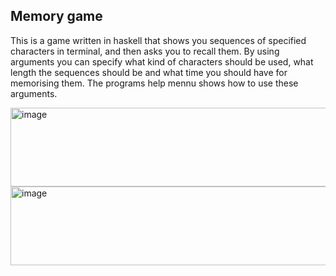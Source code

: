 ## Memory game

This is a game written in haskell that shows you sequences of specified characters in terminal, and then asks you to recall them. By using arguments you can specify what kind of characters should be used, what length the sequences should be and what time you should have for memorising them. The programs help mennu shows how to use these arguments.

<img width="522" height="126" alt="image" src="https://github.com/user-attachments/assets/eb051d83-4fff-4aad-8854-9e9b3d7fc0d2" />
<img width="522" height="126" alt="image" src="https://github.com/user-attachments/assets/fb2734ba-f6f1-4b30-b69b-780e658b70a9" />
